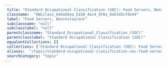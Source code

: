 ```yaml
--- 
 title: "Standard Occupational Classification (SOC): Food Servers, Nonrestaurant" 
 classname:  "OWLClass_64da56ea_b1b8_4ac4_978a_8a5345c7de44" 
 label: "Food Servers, Nonrestaurant" 
 subclassname: "null" 
 subclasslabel: "null" 
 parentclassname: "Standard_Occupational_Classification_(SOC)" 
 parentclasslabel: "Standard Occupational Classification (SOC)" 
 equalentCollections: [] 
 collections: ['Standard Occupational Classification (SOC): Food Servers, Nonrestaurant']
 aliases:  "/topic/standard-occupational-classification-soc-food-servers-nonrestaurant"  
 searchCategory: "topic" 
---
```

